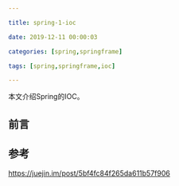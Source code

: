 ```yaml
---

title: spring-1-ioc

date: 2019-12-11 00:00:03

categories: [spring,springframe]

tags: [spring,springframe,ioc]

---
```


本文介绍Spring的IOC。

<!--more-->

## 前言



## 参考

https://juejin.im/post/5bf4fc84f265da611b57f906

